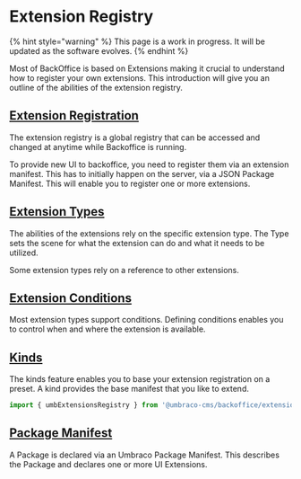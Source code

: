 # Extension Registry

{% hint style="warning" %}
This page is a work in progress. It will be updated as the software evolves.
{% endhint %}

Most of BackOffice is based on Extensions making it crucial to understand how to register your own extensions. This introduction will give you an outline of the abilities of the extension registry.

## [Extension Registration](./) <a href="#registration" id="registration"></a>

The extension registry is a global registry that can be accessed and changed at anytime while Backoffice is running.

To provide new UI to backoffice, you need to register them via an extension manifest. This has to initially happen on the server, via a JSON Package Manifest. This will enable you to register one or more extensions.

## [Extension Types](../extension-types/) <a href="#extension-types" id="extension-types"></a>

The abilities of the extensions rely on the specific extension type. The Type sets the scene for what the extension can do and what it needs to be utilized.

Some extension types rely on a reference to other extensions.

## [Extension Conditions](extension-conditions.md) <a href="#conditions" id="conditions"></a>

Most extension types support conditions. Defining conditions enables you to control when and where the extension is available.

## [Kinds](kind.md) <a href="#kinds" id="kinds"></a>

The kinds feature enables you to base your extension registration on a preset. A kind provides the base manifest that you like to extend.

```typescript
import { umbExtensionsRegistry } from '@umbraco-cms/backoffice/extension-registry';
```

## [Package Manifest](../development-flow/package-manifest.md) <a href="#package-manifest" id="package-manifest"></a>

A Package is declared via an Umbraco Package Manifest. This describes the Package and declares one or more UI Extensions.
